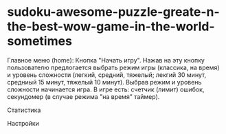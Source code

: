# sudoku-awesome-puzzle-greate-n-the-best-wow-game-in-the-world-sometimes

Главное меню (home): Кнопка "Начать игру". Нажав на эту кнопку пользователю предлогается выбрать режим игры (классика, на время) и уровень сложности (легкий, средний, тяжелый; лекгий 30 минут, средниый 15 минут, тяжелый 10 минут). Выбрав режим и уровень сложности начинается игра. В игре есть: счетчик (лимит) ошибок, секундомер (в случае режима "на время" таймер). 

Статистика

Настройки